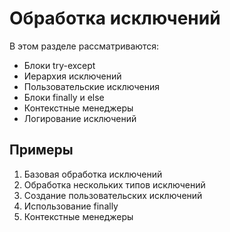 # Обработка исключений

В этом разделе рассматриваются:

- Блоки try-except
- Иерархия исключений
- Пользовательские исключения
- Блоки finally и else
- Контекстные менеджеры
- Логирование исключений

## Примеры

1. Базовая обработка исключений
2. Обработка нескольких типов исключений
3. Создание пользовательских исключений
4. Использование finally
5. Контекстные менеджеры 